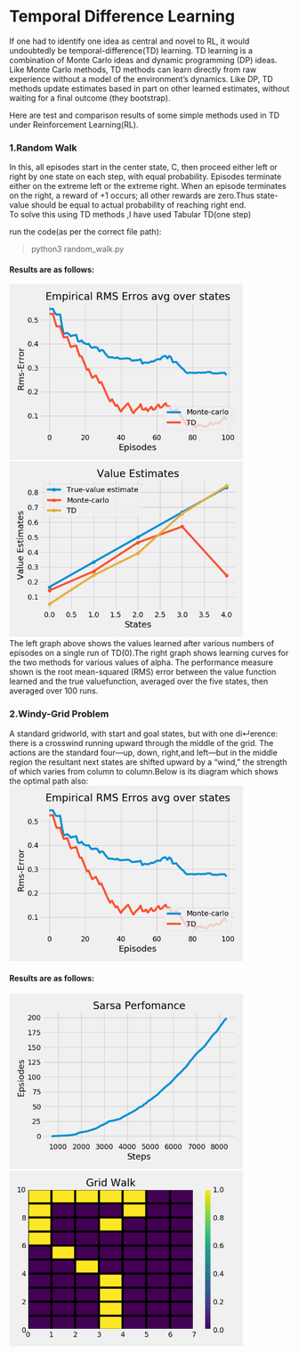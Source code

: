 # Temporal Difference Learning

If one had to identify one idea as central and novel to RL, it would undoubtedly be temporal-difference(TD) learning. TD learning is a combination of Monte Carlo ideas and dynamic programming (DP) ideas. Like Monte Carlo methods, TD methods can learn directly from raw experience without a model of the environment’s dynamics. Like DP, TD methods update estimates based in part on other learned estimates, without waiting for a final outcome (they bootstrap).

Here are test and comparison results of some simple methods used in TD under Reinforcement Learning(RL).</br>

### 1.Random Walk

In this, all episodes start in the center state, C, then proceed either left or right by one state on each step, with equal probability. Episodes terminate either on the extreme left or the extreme right. When an episode terminates on the right,
a reward of +1 occurs; all other rewards are zero.Thus state-value should be equal to actual probability of reaching right end.
</br>
To solve this using TD methods ,I have used Tabular TD(one step)

run the code(as per the correct file path):
>python3 random_walk.py

#### Results are as follows: 

<img src="result_images/Figure_1.png" alt="" width="420"/><img src="result_images/Figure_2.png" alt="" width="420"/>
</br>
The left graph above shows the values learned after various numbers of episodes on a single run of TD(0).The right graph shows learning curves for the two methods for various values of alpha. The performance measure shown is the root mean-squared (RMS) error between the value function learned and the true valuefunction, averaged over the five states, then averaged over 100 runs.


### 2.Windy-Grid Problem

A standard gridworld, with start and goal states, but with one di↵erence: there is a crosswind running upward
through the middle of the grid. The actions are the standard four—up, down, right,and left—but in the middle region the resultant next states are shifted upward by a “wind,” the strength of which varies from column to column.Below is its diagram which shows the optimal path also:
<img src="result_images/Figure_1.png" alt="" width="420"/>
</br>

#### Results are as follows: 

<img src="result_images/Figure_3.png" alt="" width="420"/><img src="result_images/Figure_7.png" alt="" width="420"/>
</br>


